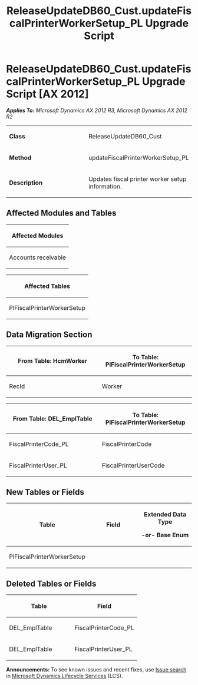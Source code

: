 ﻿---
title: ReleaseUpdateDB60_Cust.updateFiscalPrinterWorkerSetup_PL Upgrade Script
TOCTitle: ReleaseUpdateDB60_Cust.updateFiscalPrinterWorkerSetup_PL Upgrade Script
ms:assetid: 43c33663-d6c2-ab73-1f57-b68eedd4a059
ms:mtpsurl: https://msdn.microsoft.com/en-us/library/JJ718891(v=AX.60)
ms:contentKeyID: 49707927
ms.date: 05/18/2015
mtps_version: v=AX.60
---

# ReleaseUpdateDB60\_Cust.updateFiscalPrinterWorkerSetup\_PL Upgrade Script [AX 2012]


_**Applies To:** Microsoft Dynamics AX 2012 R3, Microsoft Dynamics AX 2012 R2_

<table>
<colgroup>
<col style="width: 50%" />
<col style="width: 50%" />
</colgroup>
<tbody>
<tr class="odd">
<td><p><strong>Class</strong></p></td>
<td><p>ReleaseUpdateDB60_Cust</p></td>
</tr>
<tr class="even">
<td><p><strong>Method</strong></p></td>
<td><p>updateFiscalPrinterWorkerSetup_PL</p></td>
</tr>
<tr class="odd">
<td><p><strong>Description</strong></p></td>
<td><p>Updates fiscal printer worker setup information.</p></td>
</tr>
</tbody>
</table>


## Affected Modules and Tables

<table>
<colgroup>
<col style="width: 100%" />
</colgroup>
<thead>
<tr class="header">
<th><p>Affected Modules</p></th>
</tr>
</thead>
<tbody>
<tr class="odd">
<td><p>Accounts receivable</p></td>
</tr>
</tbody>
</table>


<table>
<colgroup>
<col style="width: 100%" />
</colgroup>
<thead>
<tr class="header">
<th><p>Affected Tables</p></th>
</tr>
</thead>
<tbody>
<tr class="odd">
<td><p>PlFiscalPrinterWorkerSetup</p></td>
</tr>
</tbody>
</table>


## Data Migration Section

<table>
<colgroup>
<col style="width: 50%" />
<col style="width: 50%" />
</colgroup>
<thead>
<tr class="header">
<th><p>From Table: HcmWorker</p></th>
<th><p>To Table: PlFiscalPrinterWorkerSetup</p></th>
</tr>
</thead>
<tbody>
<tr class="odd">
<td><p>RecId</p></td>
<td><p>Worker</p></td>
</tr>
</tbody>
</table>


<table>
<colgroup>
<col style="width: 50%" />
<col style="width: 50%" />
</colgroup>
<thead>
<tr class="header">
<th><p>From Table: DEL_EmplTable</p></th>
<th><p>To Table: PlFiscalPrinterWorkerSetup</p></th>
</tr>
</thead>
<tbody>
<tr class="odd">
<td><p>FiscalPrinterCode_PL</p></td>
<td><p>FiscalPrinterCode</p></td>
</tr>
<tr class="even">
<td><p>FiscalPrinterUser_PL</p></td>
<td><p>FiscalPrinterUserCode</p></td>
</tr>
</tbody>
</table>


## New Tables or Fields

<table>
<colgroup>
<col style="width: 33%" />
<col style="width: 33%" />
<col style="width: 33%" />
</colgroup>
<thead>
<tr class="header">
<th><p>Table</p></th>
<th><p>Field</p></th>
<th><p>Extended Data Type</p>
<p>-or- Base Enum</p></th>
</tr>
</thead>
<tbody>
<tr class="odd">
<td><p>PlFiscalPrinterWorkerSetup</p></td>
<td><p></p></td>
<td><p></p></td>
</tr>
</tbody>
</table>


## Deleted Tables or Fields

<table>
<colgroup>
<col style="width: 50%" />
<col style="width: 50%" />
</colgroup>
<thead>
<tr class="header">
<th><p>Table</p></th>
<th><p>Field</p></th>
</tr>
</thead>
<tbody>
<tr class="odd">
<td><p>DEL_EmplTable</p></td>
<td><p>FiscalPrinterCode_PL</p></td>
</tr>
<tr class="even">
<td><p>DEL_EmplTable</p></td>
<td><p>FiscalPrinterUser_PL</p></td>
</tr>
</tbody>
</table>

  
**Announcements:** To see known issues and recent fixes, use [Issue search](http://go.microsoft.com/fwlink/?linkid=389258) in [Microsoft Dynamics Lifecycle Services](http://go.microsoft.com/fwlink/?linkid=306505) (LCS).

